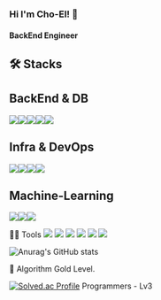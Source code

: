 ### Hi I'm Cho-El! 👋

#### BackEnd Engineer

🛠️ Stacks
---
## BackEnd & DB
<img src="https://img.shields.io/badge/flask-29B5E8?style=flat-square&logo=flask&logoColor=white"/><img src="https://img.shields.io/badge/springboot-6DB33F?style=flat-square&logo=springboot&logoColor=white"/><img src="https://img.shields.io/badge/mysql-4479A1?style=flat-square&logo=mysql&logoColor=white"/><img src="https://img.shields.io/badge/mongodb-47A248?style=flat-square&logo=mongodb&logoColor=white"/><img src="https://img.shields.io/badge/redis-DC382D?style=flat-square&logo=redis&logoColor=white"/>
## Infra & DevOps
<img src="https://img.shields.io/badge/amazonrds-527FFF?style=flat-square&logo=amazonrds&logoColor=white"/><img src="https://img.shields.io/badge/docker-2496ED?style=flat-square&logo=docker&logoColor=white"/><img src="https://img.shields.io/badge/githubactions-2088FF?style=flat-square&logo=githubactions&logoColor=white"/><img src="https://img.shields.io/badge/github-181717?style=flat-square&logo=github&logoColor=white"/>
## Machine-Learning
<img src="https://img.shields.io/badge/pytorch-EE4C2C?style=flat-square&logo=pytorch&logoColor=white"/><img src="https://img.shields.io/badge/tensorflow-FF6F00?style=flat-square&logo=tensorflow&logoColor=white"/><img src="https://img.shields.io/badge/scikitlearn-F7931E?style=flat-square&logo=scikitlearn&logoColor=white"/>

💪🏼 Tools
 <img src="https://img.shields.io/badge/Visual Studio Code-007ACC?style=flat-square&logo=Visual Studio Code&logoColor=white"/> <img src="https://img.shields.io/badge/GitHub-181717?style=flat-square&logo=GitHub&logoColor=white"/> <img src="https://img.shields.io/badge/Eclipse IDE-2C2255?style=flat-square&logo=Eclipse IDE&logoColor=white"/> <img src="https://img.shields.io/badge/Vim-019733?style=flat-square&logo=Vim&logoColor=white"/> <img src="https://img.shields.io/badge/Anaconda-44A833?style=flat-square&logo=Anaconda&logoColor=white"/> <img src="https://img.shields.io/badge/IntelliJ IDEA-000000?style=flat-square&logo=IntelliJ IDEA&logoColor=white"/>

![Anurag's GitHub stats](https://github-readme-stats.vercel.app/api?username=cho-el&show_icons=true&theme=radical)

🏅 Algorithm Gold Level.

[![Solved.ac Profile](http://mazassumnida.wtf/api/v2/generate_badge?boj=syzzang21c)](https://solved.ac/syzzang21c/) 
Programmers - Lv3
